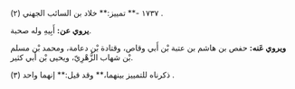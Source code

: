 ١٧٣٧ -** تمييز:** خلاد بن السائب الجهني (٢) .

**يروي عن:** أَبِيهِ وله صحبة.

**ويروي عَنه:** حفص بن هاشم بن عتبة بْن أَبي وقاص، وقتادة بْن دعامة، ومحمد بْن مسلم بْن شهاب الزُّهْرِيّ، ويحيى بْن أَبي كثير.

ذكرناه للتمييز بينهما،** وقد قيل:** إنهما واحد (٣) .